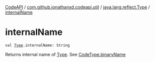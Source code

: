 [CodeAPI](../../index.md) / [com.github.jonathanxd.codeapi.util](../index.md) / [java.lang.reflect.Type](index.md) / [internalName](.)

# internalName

`val `[`Type`](http://docs.oracle.com/javase/6/docs/api/java/lang/reflect/Type.html)`.internalName: String`

Returns internal name of [Type](http://docs.oracle.com/javase/6/docs/api/java/lang/reflect/Type.html). See [CodeType.binaryName](../../com.github.jonathanxd.codeapi.type/-code-type/binary-name.md)

